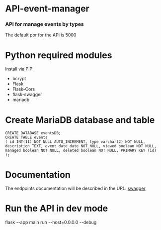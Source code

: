 # API-event-manager
<h3>API for manage events by types</h3>
<p>The default por for the API is 5000</p>


# Python required modules 
Install via PIP
- bcrypt
- Flask
- Flask-Cors
- flask-swagger
- mariadb

# Create MariaDB database and table
<code>CREATE DATABASE eventsDB;</code>
<br>
<code>CREATE TABLE events (
id INT(11) NOT NULL AUTO_INCREMENT,
type varchar(2) NOT NULL,
description TEXT,
event_date date NOT NULL,
viewed boolean NOT NULL,
managed boolean NOT NULL,
deleted boolean NOT NULL,
PRIMARY KEY (id)
);</code><br>

# Documentation
<p>The endpoints documentation will be described in the URL: <a href="localhost:5000/spec">swagger</a></p>

# Run the API in dev mode
flask --app main run --host=0.0.0.0 --debug


